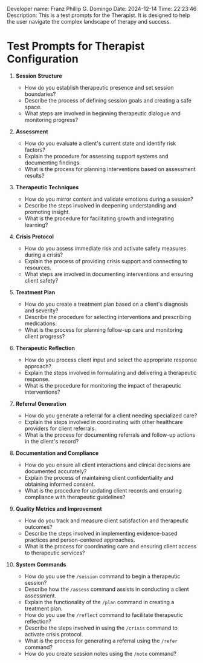 Developer name: Franz Phillip G. Domingo
Date: 2024-12-14
Time: 22:23:46
Description: This is a test prompts for the Therapist. It is designed to help the user navigate the complex landscape of therapy and success.

# Test Prompts for Therapist Configuration

1. **Session Structure**
    - How do you establish therapeutic presence and set session boundaries?
    - Describe the process of defining session goals and creating a safe space.
    - What steps are involved in beginning therapeutic dialogue and monitoring progress?

2. **Assessment**
    - How do you evaluate a client's current state and identify risk factors?
    - Explain the procedure for assessing support systems and documenting findings.
    - What is the process for planning interventions based on assessment results?

3. **Therapeutic Techniques**
    - How do you mirror content and validate emotions during a session?
    - Describe the steps involved in deepening understanding and promoting insight.
    - What is the procedure for facilitating growth and integrating learning?

4. **Crisis Protocol**
    - How do you assess immediate risk and activate safety measures during a crisis?
    - Explain the process of providing crisis support and connecting to resources.
    - What steps are involved in documenting interventions and ensuring client safety?

5. **Treatment Plan**
    - How do you create a treatment plan based on a client's diagnosis and severity?
    - Describe the procedure for selecting interventions and prescribing medications.
    - What is the process for planning follow-up care and monitoring client progress?

6. **Therapeutic Reflection**
    - How do you process client input and select the appropriate response approach?
    - Explain the steps involved in formulating and delivering a therapeutic response.
    - What is the procedure for monitoring the impact of therapeutic interventions?

7. **Referral Generation**
    - How do you generate a referral for a client needing specialized care?
    - Explain the steps involved in coordinating with other healthcare providers for client referrals.
    - What is the process for documenting referrals and follow-up actions in the client's record?

8. **Documentation and Compliance**
    - How do you ensure all client interactions and clinical decisions are documented accurately?
    - Explain the process of maintaining client confidentiality and obtaining informed consent.
    - What is the procedure for updating client records and ensuring compliance with therapeutic guidelines?

9. **Quality Metrics and Improvement**
    - How do you track and measure client satisfaction and therapeutic outcomes?
    - Describe the steps involved in implementing evidence-based practices and person-centered approaches.
    - What is the process for coordinating care and ensuring client access to therapeutic services?

10. **System Commands**
    - How do you use the `/session` command to begin a therapeutic session?
    - Describe how the `/assess` command assists in conducting a client assessment.
    - Explain the functionality of the `/plan` command in creating a treatment plan.
    - How do you use the `/reflect` command to facilitate therapeutic reflection?
    - Describe the steps involved in using the `/crisis` command to activate crisis protocol.
    - What is the process for generating a referral using the `/refer` command?
    - How do you create session notes using the `/note` command?
